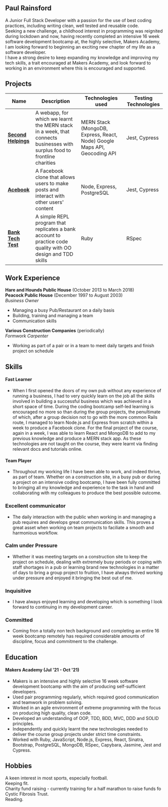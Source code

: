 ## Paul Rainsford

A Junior Full Stack Developer with a passion for the use of best coding practices, including writing clean, well tested and reusable code.<br>
Seeking a new challenge, a childhood interest in programming was reignited during lockdown and now, having recently completed an intensive 16 week software development bootcamp at, the highly selective, Makers Academy, I am looking forward to beginning an exciting new chapter of my life as a software developer.<br>
I have a strong desire to keep expanding my knowledge and improving my tech skills, a trait encouraged at Makers Academy, and look forward to working in an environment where this is encouraged and supported.

## Projects

| Name                         | Description       | Technologies used | Testing Technologies |
| ---------------------------- | ----------------- | ----------------- | --------------------- |
| **[Second Helpings](https://github.com/Nicola-Carroll/tech_for_good.git)**            | A webapp, for which we learnt the MERN stack in a week, that connects businesses with surplus food to frontline charities | MERN Stack (MongoDB, Express, React, Node) Google Maps API, Geocoding API | Jest, Cypress |
| **[Acebook](https://github.com/danroche10/acebook-it-does-not-node-well.git)** | A Facebook clone that allows users to make posts and interact with other users' content |Node, Express, PostgreSQL           | Jest, Cypress |
 **[Bank Tech Test](https://github.com/PaulRainsford/bank_tech.git)** | A simple REPL program that replicates a bank account to practice code quality with OO design and TDD skills | Ruby | RSpec |

## Work Experience

**Hare and Hounds Public House** (October 2013 to March 2018)  
**Peacock Public House** (December 1997 to August 2003)  
_Business Owner_

- Managing a busy Pub/Restaurant on a daily basis
- Building, training and managing a team
- Communication skills 

**Various Construction Companies** (periodically)  
_Formwork Carpenter_

- Working as part of a pair or in a team to meet daily targets and finish project on schedule


## Skills

#### Fast Learner

- When I first opened the doors of my own pub without any experience of running a business, I had to very quickly learn on the job all the skills involved in building a successful business which was achieved in a short space of time. During the coding bootcamp self-led learning is encouraged no more so than during the group projects, the penultimate of which, after a group decision not to go with the more common Rails route, I managed to learn Node.js and Express from scratch within a week to produce a Facebook clone. For the final project of the course, again in a week, I was able to learn React and MongoDB to add to my previous knowledge and produce a MERN stack app. As these technologies are not taught on the course, they were learnt via finding relevant docs and tutorials online.


#### Team Player

- Throughout my working life I have been able to work, and indeed thrive, as part of team. Whether on a construction site, in a busy pub or during a project on an intensive coding bootcamp, I have been fully committed to bringing all my knowledge and experience to the task in hand and collaborating with my colleagues to produce the best possible outcome.

### Excellent communicator

- The daily interaction with the public when working in and managing a pub requires and develops great communication skills. This proves a great asset when working on team projects to faciliate a smooth and harmonious workflow.

### Calm under Pressure

- Whether it was meeting targets on a construction site to keep the project on schedule, dealing with extremely busy periods or coping with staff shortages in a pub or learning brand new technologies in a matter of days to bring a group project to fruition, I have always thrived working under pressure and enjoyed it bringing the best out of me.

### Inquisitive

- I have always enjoyed learning and developing which is something I look forward to continuing in my development career.

### Committed

- Coming fron a totally non tech background and completing an entire 16 week bootcamp remotely has required considerable amounts of discipline, focus and commitment to the challenge.


## Education

#### Makers Academy (Jul '21 - Oct '21)

- Makers is an intensive and highly selective 16 week software development bootcamp with the aim of producing self-sufficient developers.
- Used pair programming regularly, which required good communication and teamwork in problem solving.
- Worked in an agile environment of extreme programming with the focus on producing high quality, clean code.
- Developed an understanding of OOP, TDD, BDD, MVC, DDD and SOLID principles.
- Independently and quickly learnt the new technologies needed to deliver the course group projects under strict time constraints.
- Worked with Ruby, JavaScript, Node.js, Express, React, Sinatra, Bootstrap, PostgreSQL, MongoDB, RSpec, Capybara, Jasmine, Jest and Cypress.


## Hobbies

A keen interest in most sports, especially football.<br>
Keeping fit.<br>
Charity fund raising - currently training for a half marathon to raise funds fo Cystic Fibrosis Trust.<br>
Reading.<br>

